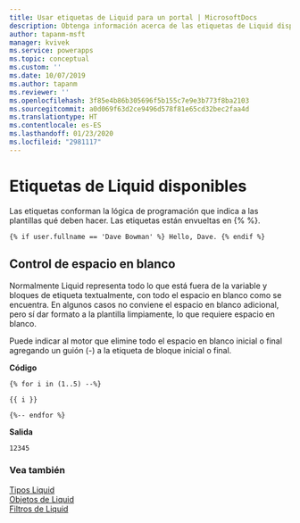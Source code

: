 ```yaml
---
title: Usar etiquetas de Liquid para un portal | MicrosoftDocs
description: Obtenga información acerca de las etiquetas de Liquid disponibles en un portal.
author: tapanm-msft
manager: kvivek
ms.service: powerapps
ms.topic: conceptual
ms.custom: ''
ms.date: 10/07/2019
ms.author: tapanm
ms.reviewer: ''
ms.openlocfilehash: 3f85e4b86b305696f5b155c7e9e3b773f8ba2103
ms.sourcegitcommit: a0d069f63d2ce9496d578f81e65cd32bec2faa4d
ms.translationtype: HT
ms.contentlocale: es-ES
ms.lasthandoff: 01/23/2020
ms.locfileid: "2981117"
---
```

# <a name="available-liquid-tags"></a>Etiquetas de Liquid disponibles

Las etiquetas conforman la lógica de programación que indica a las plantillas qué deben hacer. Las etiquetas están envueltas en {% %}.

```
{% if user.fullname == 'Dave Bowman' %} Hello, Dave. {% endif %}
```

## <a name="whitespace-control"></a>Control de espacio en blanco

Normalmente Liquid representa todo lo que está fuera de la variable y bloques de etiqueta textualmente, con todo el espacio en blanco como se encuentra. En algunos casos no conviene el espacio en blanco adicional, pero sí dar formato a la plantilla limpiamente, lo que requiere espacio en blanco.

Puede indicar al motor que elimine todo el espacio en blanco inicial o final agregando un guión (-) a la etiqueta de bloque inicial o final.

**Código**

```
{% for i in (1..5) --%}

{{ i }}

{%-- endfor %}
```

**Salida**

```
12345
```
### <a name="see-also"></a>Vea también

[Tipos Liquid](liquid-types.md)  
[Objetos de Liquid](liquid-objects.md)  
[Filtros de Liquid](liquid-filters.md) 
